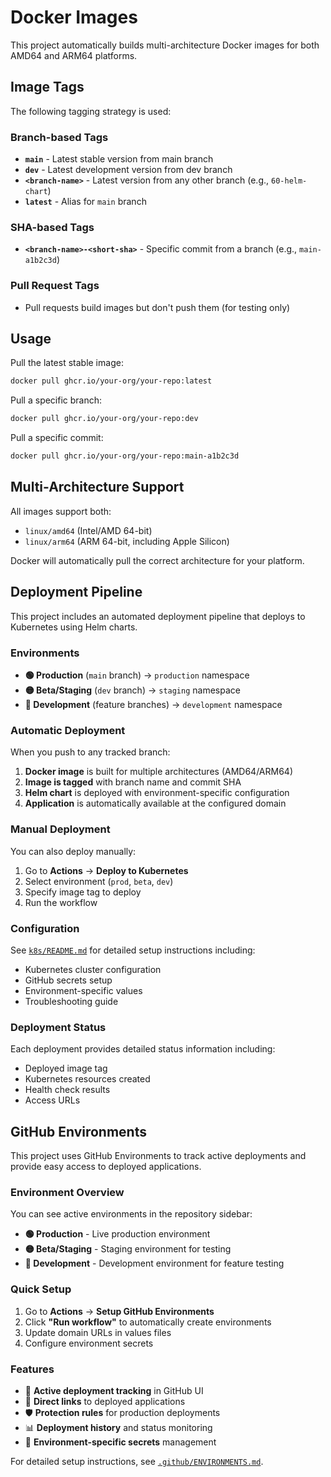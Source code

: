 # Docker Images

This project automatically builds multi-architecture Docker images for both AMD64 and ARM64 platforms.

## Image Tags

The following tagging strategy is used:

### Branch-based Tags
- **`main`** - Latest stable version from main branch
- **`dev`** - Latest development version from dev branch  
- **`<branch-name>`** - Latest version from any other branch (e.g., `60-helm-chart`)
- **`latest`** - Alias for `main` branch

### SHA-based Tags
- **`<branch-name>-<short-sha>`** - Specific commit from a branch (e.g., `main-a1b2c3d`)

### Pull Request Tags
- Pull requests build images but don't push them (for testing only)

## Usage

Pull the latest stable image:
```bash
docker pull ghcr.io/your-org/your-repo:latest
```

Pull a specific branch:
```bash
docker pull ghcr.io/your-org/your-repo:dev
```

Pull a specific commit:
```bash
docker pull ghcr.io/your-org/your-repo:main-a1b2c3d
```

## Multi-Architecture Support

All images support both:
- `linux/amd64` (Intel/AMD 64-bit)
- `linux/arm64` (ARM 64-bit, including Apple Silicon)

Docker will automatically pull the correct architecture for your platform.

## Deployment Pipeline

This project includes an automated deployment pipeline that deploys to Kubernetes using Helm charts.

### Environments

- **🟢 Production** (`main` branch) → `production` namespace
- **🟡 Beta/Staging** (`dev` branch) → `staging` namespace  
- **🔵 Development** (feature branches) → `development` namespace

### Automatic Deployment

When you push to any tracked branch:

1. **Docker image** is built for multiple architectures (AMD64/ARM64)
2. **Image is tagged** with branch name and commit SHA
3. **Helm chart** is deployed with environment-specific configuration
4. **Application** is automatically available at the configured domain

### Manual Deployment

You can also deploy manually:

1. Go to **Actions** → **Deploy to Kubernetes**
2. Select environment (`prod`, `beta`, `dev`)
3. Specify image tag to deploy
4. Run the workflow

### Configuration

See [`k8s/README.md`](k8s/README.md) for detailed setup instructions including:
- Kubernetes cluster configuration
- GitHub secrets setup
- Environment-specific values
- Troubleshooting guide

### Deployment Status

Each deployment provides detailed status information including:
- Deployed image tag
- Kubernetes resources created
- Health check results
- Access URLs

## GitHub Environments

This project uses GitHub Environments to track active deployments and provide easy access to deployed applications.

### Environment Overview

You can see active environments in the repository sidebar:

- **🟢 Production** - Live production environment
- **🟡 Beta/Staging** - Staging environment for testing
- **🔵 Development** - Development environment for feature testing

### Quick Setup

1. Go to **Actions** → **Setup GitHub Environments**
2. Click **"Run workflow"** to automatically create environments
3. Update domain URLs in values files
4. Configure environment secrets

### Features

- 📍 **Active deployment tracking** in GitHub UI
- 🔗 **Direct links** to deployed applications  
- 🛡️ **Protection rules** for production deployments
- 📊 **Deployment history** and status monitoring
- 🔐 **Environment-specific secrets** management

For detailed setup instructions, see [`.github/ENVIRONMENTS.md`](.github/ENVIRONMENTS.md).
